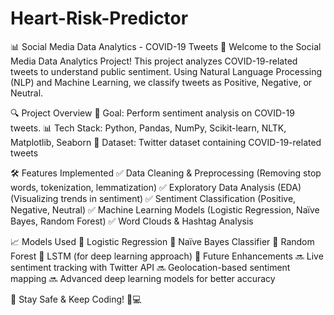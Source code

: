 # Heart-Risk-Predictor

📊 Social Media Data Analytics - COVID-19 Tweets
📌 Welcome to the Social Media Data Analytics Project!
This project analyzes COVID-19-related tweets to understand public sentiment. Using Natural Language Processing (NLP) and Machine Learning, we classify tweets as Positive, Negative, or Neutral.

🔍 Project Overview
🦠 Goal: Perform sentiment analysis on COVID-19 tweets.
📊 Tech Stack: Python, Pandas, NumPy, Scikit-learn, NLTK, Matplotlib, Seaborn
📂 Dataset: Twitter dataset containing COVID-19-related tweets

🛠️ Features Implemented
✅ Data Cleaning & Preprocessing (Removing stop words, tokenization, lemmatization)
✅ Exploratory Data Analysis (EDA) (Visualizing trends in sentiment)
✅ Sentiment Classification (Positive, Negative, Neutral)
✅ Machine Learning Models (Logistic Regression, Naïve Bayes, Random Forest)
✅ Word Clouds & Hashtag Analysis

📈 Models Used
🔹 Logistic Regression
🔹 Naïve Bayes Classifier
🔹 Random Forest
🔹 LSTM (for deep learning approach)
🚀 Future Enhancements
🔜 Live sentiment tracking with Twitter API
🔜 Geolocation-based sentiment mapping
🔜 Advanced deep learning models for better accuracy

🚀 Stay Safe & Keep Coding! 🦠💻
